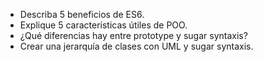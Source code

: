 * Describa 5 beneficios de ES6.
* Explique 5 características útiles de POO.
* ¿Qué diferencias hay entre prototype y sugar syntaxis?
* Crear una jerarquía de clases con UML y sugar syntaxis.
